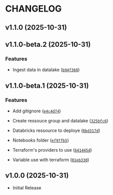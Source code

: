 # CHANGELOG

<!-- version list -->

## v1.1.0 (2025-10-31)


## v1.1.0-beta.2 (2025-10-31)

### Features

- Ingest data in datalake
  ([`b94f360`](https://github.com/StevenDelval/pipeline_qualite_eau/commit/b94f36039c37d8fdb0e56a99a7602e056c81aa7f))


## v1.1.0-beta.1 (2025-10-31)

### Features

- Add gitignore
  ([`e4c4d74`](https://github.com/StevenDelval/pipeline_qualite_eau/commit/e4c4d74c89241d4609bfcd25a1387cf0514f0ca7))

- Create ressouce group and datalake
  ([`325bfc6`](https://github.com/StevenDelval/pipeline_qualite_eau/commit/325bfc65996c8fa7d0201e8c1c6a6c7db1dfe648))

- Databricks ressource to deploye
  ([`0bd317d`](https://github.com/StevenDelval/pipeline_qualite_eau/commit/0bd317d5ef96778fde4fd79c9d86cbf6bd7205e7))

- Notebooks folder
  ([`ef97fb5`](https://github.com/StevenDelval/pipeline_qualite_eau/commit/ef97fb5905e48f94abbd40ba16fc00ea13ef27bb))

- Terraform's providers to use
  ([`641445d`](https://github.com/StevenDelval/pipeline_qualite_eau/commit/641445d573c35a948444df19fb28107be67aa066))

- Variable use with terraform
  ([`01eb330`](https://github.com/StevenDelval/pipeline_qualite_eau/commit/01eb330fe00ee86b52eeda8a1e3c6476a1250239))


## v1.0.0 (2025-10-31)

- Initial Release
